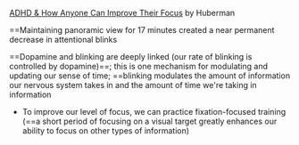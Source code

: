 [ADHD & How Anyone Can Improve Their Focus](https://www.youtube.com/watch?v=LAwBdRR4wQk&t=1216s) by Huberman

==Maintaining panoramic view for 17 minutes created a near permanent decrease in attentional blinks

==Dopamine and blinking are deeply linked (our rate of blinking is controlled by dopamine)==; this is one mechanism for modulating and updating our sense of time; ==blinking modulates the amount of information our nervous system takes in and the amount of time we're taking in information
- To improve our level of focus, we can practice fixation-focused training (==a short period of focusing on a visual target greatly enhances our ability to focus on other types of information)
